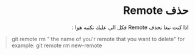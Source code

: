 ﻿


# <div dir="rtl">حذف Remote</div>

<div dir="rtl">
 اذا كنت تبغا تحذف Remote  فكل الي عليك تكتبه هوا :
 </div>
 
> git remote rm " the name of you'r remote that you want to delete"
> for example:
> git remote rm new-remote


